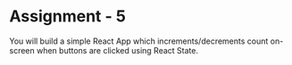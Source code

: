 # Assignment - 5
You will build a simple React App which increments/decrements count on-screen when buttons are clicked using React State.

